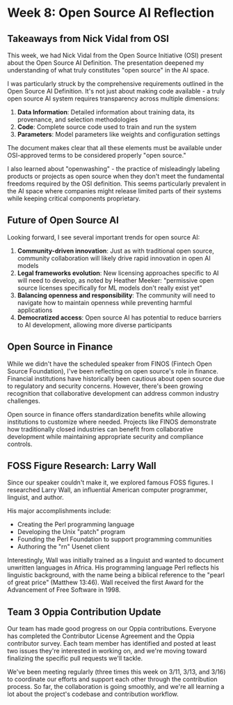 # Week 8: Open Source AI Reflection

## Takeaways from Nick Vidal from OSI

This week, we had Nick Vidal from the Open Source Initiative (OSI) present about the Open Source AI Definition. The presentation deepened my understanding of what truly constitutes "open source" in the AI space.

I was particularly struck by the comprehensive requirements outlined in the Open Source AI Definition. It's not just about making code available - a truly open source AI system requires transparency across multiple dimensions:

1. **Data Information**: Detailed information about training data, its provenance, and selection methodologies
2. **Code**: Complete source code used to train and run the system
3. **Parameters**: Model parameters like weights and configuration settings

The document makes clear that all these elements must be available under OSI-approved terms to be considered properly "open source."

I also learned about "openwashing" - the practice of misleadingly labeling products or projects as open source when they don't meet the fundamental freedoms required by the OSI definition. This seems particularly prevalent in the AI space where companies might release limited parts of their systems while keeping critical components proprietary.

## Future of Open Source AI

Looking forward, I see several important trends for open source AI:

1. **Community-driven innovation**: Just as with traditional open source, community collaboration will likely drive rapid innovation in open AI models
2. **Legal frameworks evolution**: New licensing approaches specific to AI will need to develop, as noted by Heather Meeker: "permissive open source licenses specifically for ML models don't really exist yet"
3. **Balancing openness and responsibility**: The community will need to navigate how to maintain openness while preventing harmful applications
4. **Democratized access**: Open source AI has potential to reduce barriers to AI development, allowing more diverse participants

## Open Source in Finance

While we didn't have the scheduled speaker from FINOS (Fintech Open Source Foundation), I've been reflecting on open source's role in finance. Financial institutions have historically been cautious about open source due to regulatory and security concerns. However, there's been growing recognition that collaborative development can address common industry challenges.

Open source in finance offers standardization benefits while allowing institutions to customize where needed. Projects like FINOS demonstrate how traditionally closed industries can benefit from collaborative development while maintaining appropriate security and compliance controls.

## FOSS Figure Research: Larry Wall

Since our speaker couldn't make it, we explored famous FOSS figures. I researched Larry Wall, an influential American computer programmer, linguist, and author.

His major accomplishments include:
- Creating the Perl programming language
- Developing the Unix "patch" program
- Founding the Perl Foundation to support programming communities
- Authoring the "rn" Usenet client

Interestingly, Wall was initially trained as a linguist and wanted to document unwritten languages in Africa. His programming language Perl reflects his linguistic background, with the name being a biblical reference to the "pearl of great price" (Matthew 13:46). Wall received the first Award for the Advancement of Free Software in 1998.

## Team 3 Oppia Contribution Update

Our team has made good progress on our Oppia contributions. Everyone has completed the Contributor License Agreement and the Oppia contributor survey. Each team member has identified and posted at least two issues they're interested in working on, and we're moving toward finalizing the specific pull requests we'll tackle.

We've been meeting regularly (three times this week on 3/11, 3/13, and 3/16) to coordinate our efforts and support each other through the contribution process. So far, the collaboration is going smoothly, and we're all learning a lot about the project's codebase and contribution workflow.
